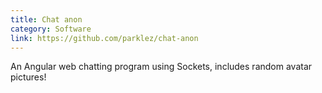 ```yaml
---
title: Chat anon
category: Software
link: https://github.com/parklez/chat-anon
---
```

An Angular web chatting program using Sockets, includes random avatar pictures!